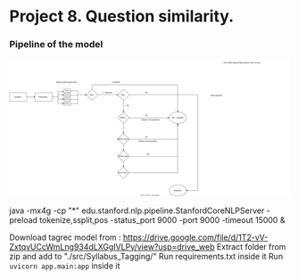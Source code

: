 # Project 8. Question similarity.

### Pipeline of the model

<img src="./Project-8-workflow.drawio.svg">



java -mx4g -cp "*" edu.stanford.nlp.pipeline.StanfordCoreNLPServer -preload tokenize,ssplit,pos -status_port 9000 -port 9000 -timeout 15000 &

Download tagrec model from : https://drive.google.com/file/d/1T2-vV-ZxtqvUCcWmLng934dLXGgIVLPy/view?usp=drive_web
Extract folder from zip and add to "./src/Syllabus_Tagging/"
Run requirements.txt inside it
Run `uvicorn app.main:app` inside it